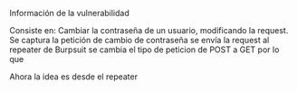 
Información de la vulnerabilidad

Consiste en: Cambiar la contraseña de un usuario, modificando  la request.
Se captura la petición de cambio de contraseña
se envía la request al repeater de Burpsuit 
se cambia el tipo de peticion de POST a GET por lo que 

Ahora la idea es desde el repeater